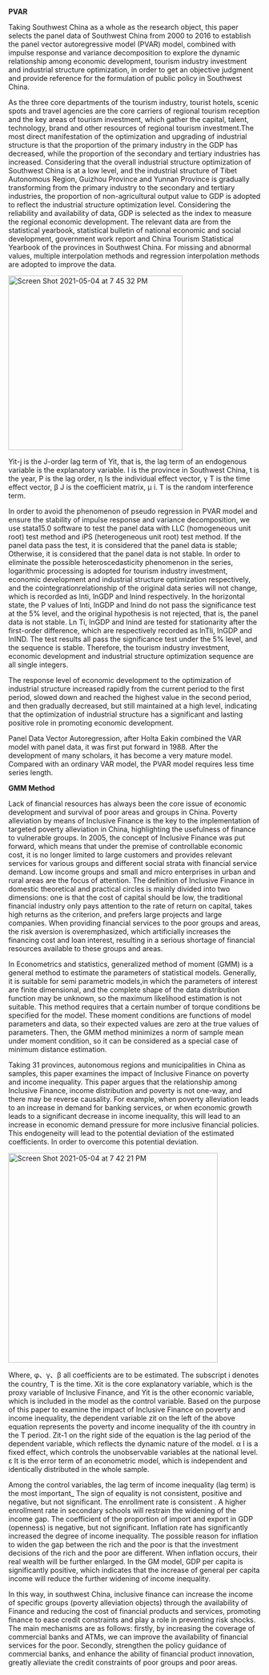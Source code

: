**PVAR**


Taking Southwest China as a whole as the research object, this paper selects the panel data of Southwest China from 2000 to 2016 to establish the panel vector autoregressive model (PVAR) model, combined with impulse response and variance decomposition to explore the dynamic relationship among economic development, tourism industry investment and industrial structure optimization, in order to get an objective judgment and provide reference for the formulation of public policy in Southwest China.


As the three core departments of the tourism industry, tourist hotels, scenic spots and travel agencies are the core carriers of regional tourism reception and the key areas of tourism investment, which gather the capital, talent, technology, brand and other resources of regional tourism investment.The most direct manifestation of the optimization and upgrading of industrial structure is that the proportion of the primary industry in the GDP has decreased, while the proportion of the secondary and tertiary industries has increased. Considering that the overall industrial structure optimization of Southwest China is at a low level, and the industrial structure of Tibet Autonomous Region, Guizhou Province and Yunnan Province is gradually transforming from the primary industry to the secondary and tertiary industries, the proportion of non-agricultural output value to GDP is adopted to reflect the industrial structure optimization level. Considering the reliability and availability of data, GDP is selected as the index to measure the regional economic development. The relevant data are from the statistical yearbook, statistical bulletin of national economic and social development, government work report and China Tourism Statistical Yearbook of the provinces in Southwest China. For missing and abnormal values, multiple interpolation methods and regression interpolation methods are adopted to improve the data.


<img width="348" alt="Screen Shot 2021-05-04 at 7 45 32 PM" src="https://user-images.githubusercontent.com/78429001/116998906-78f05e00-ad11-11eb-85eb-25c36ed75a99.png">




Yit-j is the J-order lag term of Yit, that is, the lag term of an endogenous variable is the explanatory variable. I is the province in Southwest China, t is the year, P is the lag order, η Is the individual effect vector, γ T is the time effect vector, β J is the coefficient matrix, μ i. T is the random interference term.


In order to avoid the phenomenon of pseudo regression in PVAR model and ensure the stability of impulse response and variance decomposition, we use stata15.0 software to test the panel data with LLC (homogeneous unit root) test method and iPS (heterogeneous unit root) test method. If the panel data pass the test, it is considered that the panel data is stable; Otherwise, it is considered that the panel data is not stable. In order to eliminate the possible heteroscedasticity phenomenon in the series, logarithmic processing is adopted for tourism industry investment, economic development and industrial structure optimization respectively, and the cointegrationrelationship of the original data series will not change, which is recorded as lnti, lnGDP and lnind respectively. In the horizontal state, the P values of lnti, lnGDP and lnind do not pass the significance test at the 5% level, and the original hypothesis is not rejected, that is, the panel data is not stable. Ln Ti, lnGDP and lnind are tested for stationarity after the first-order difference, which are respectively recorded as lnTIi, lnGDP and lnIND. The test results all pass the significance test under the 5% level, and the sequence is stable. Therefore, the tourism industry investment, economic development and industrial structure optimization sequence are all single integers.


The response level of economic development to the optimization of industrial structure increased rapidly from the current period to the first period, slowed down and reached the highest value in the second period, and then gradually decreased, but still maintained at a high level, indicating that the optimization of industrial structure has a significant and lasting positive role in promoting economic development.


Panel Data Vector Autoregression, after Holta Eakin combined the VAR model with panel data, it was first put forward in 1988. After the development of many scholars, it has become a very mature model. Compared with an ordinary VAR model, the PVAR model requires less time series length.


**GMM Method**


Lack of financial resources has always been the core issue of economic development and survival of poor areas and groups in China. Poverty alleviation by means of Inclusive Finance is the key to the implementation of targeted poverty alleviation in China, highlighting the usefulness of finance to vulnerable groups. In 2005, the concept of Inclusive Finance was put forward, which means that under the premise of controllable economic cost, it is no longer limited to large customers and provides relevant services for various groups and different social strata with financial service demand. Low income groups and small and micro enterprises in urban and rural areas are the focus of attention. The definition of Inclusive Finance in domestic theoretical and practical circles is mainly divided into two dimensions: one is that the cost of capital should be low, the traditional financial industry only pays attention to the rate of return on capital, takes high returns as the criterion, and prefers large projects and large companies. When providing financial services to the poor groups and areas, the risk aversion is overemphasized, which artificially increases the financing cost and loan interest, resulting in a serious shortage of financial resources available to these groups and areas.


In Econometrics and statistics, generalized method of moment (GMM) is a general method to estimate the parameters of statistical models. Generally, it is suitable for semi parametric models,in which the parameters of interest are finite dimensional, and the complete shape of the data distribution function may be unknown, so the maximum likelihood estimation is not suitable.
This method requires that a certain number of torque conditions be specified for the model. These moment conditions are functions of model parameters and data, so their expected values are zero at the true values of parameters. Then, the GMM method minimizes a norm of sample mean under moment condition, so it can be considered as a special case of minimum distance estimation.


Taking 31 provinces, autonomous regions and municipalities in China as samples, this paper examines the impact of Inclusive Finance on poverty and income inequality. This paper argues that the relationship among Inclusive Finance, income distribution and poverty is not one-way, and there may be reverse causality. For example, when poverty alleviation leads to an increase in demand for banking services, or when economic growth leads to a significant decrease in income inequality, this will lead to an increase in economic demand pressure for more inclusive financial policies. This endogeneity will lead to the potential deviation of the estimated coefficients. In order to overcome this potential deviation.


<img width="418" alt="Screen Shot 2021-05-04 at 7 42 21 PM" src="https://user-images.githubusercontent.com/78429001/116998485-e354ce80-ad10-11eb-80c2-e492fa6d181c.png">



Where, φ、γ、β all coefficients are to be estimated. The subscript i denotes the country, T is the time. Xit is the core explanatory variable, which is the proxy variable of Inclusive Finance, and Yit is the other economic variable, which is included in the model as the control variable. Based on the purpose of this paper to examine the impact of Inclusive Finance on poverty and income inequality, the dependent variable zit on the left of the above equation represents the poverty and income inequality of the ith country in the T period. Zit-1 on the right side of the equation is the lag period of the dependent variable, which reflects the dynamic nature of the model. α I is a fixed effect, which controls the unobservable variables at the national level. ε It is the error term of an econometric model, which is independent and identically distributed in the whole sample.


Among the control variables, the lag term of income inequality (lag term) is the most important_ The sign of equality is not consistent, positive and negative, but not significant. The enrollment rate is consistent . A higher enrollment rate in secondary schools will restrain the widening of the income gap. The coefficient of the proportion of import and export in GDP (openness) is negative, but not significant. Inflation rate has significantly increased the degree of income inequality. The possible reason for inflation to widen the gap between the rich and the poor is that the investment decisions of the rich and the poor are different. When inflation occurs, their real wealth will be further enlarged. In the GM model, GDP per capita is significantly positive, which indicates that the increase of general per capita income will reduce the further widening of income inequality.
 
 
In this way, in southwest China, inclusive finance can increase the income of specific groups (poverty alleviation objects) through the availability of Finance and reducing the cost of financial products and services, promoting finance to ease credit constraints and play a role in preventing risk shocks. The main mechanisms are as follows: firstly, by increasing the coverage of commercial banks and ATMs, we can improve the availability of financial services for the poor. Secondly, strengthen the policy guidance of commercial banks, and enhance the ability of financial product innovation, greatly alleviate the credit constraints of poor groups and poor areas.


